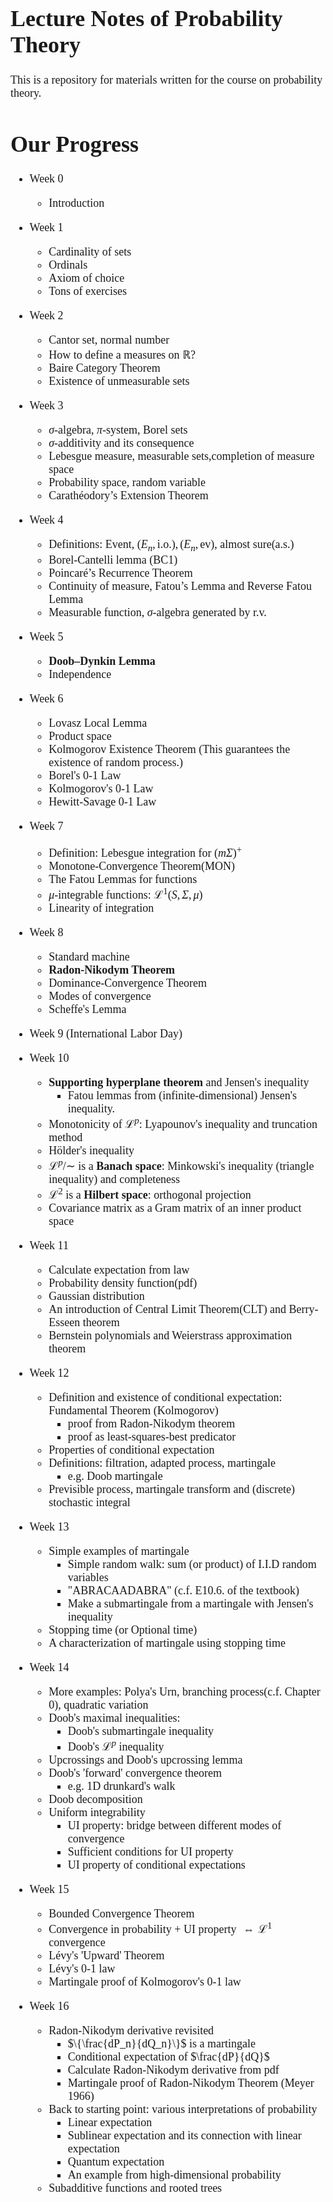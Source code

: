 <font face="Times New Roman" font size = 4>

# Lecture Notes of Probability Theory

This is a repository for materials
written for the course on probability theory.

# Our Progress

- Week 0
  - Introduction
- Week 1
  - Cardinality of sets
  - Ordinals
  - Axiom of choice
  - Tons of exercises

  
- Week 2
  - Cantor set, normal number
  - How to define a measures on $\mathbb{R}$?
  - Baire Category Theorem
  - Existence of unmeasurable sets

- Week 3
  - $\sigma$-algebra, $\pi$-system, Borel sets
  - $\sigma$-additivity and its consequence
  - Lebesgue measure, measurable sets,completion of measure space
  - Probability space, random variable
  - Carathéodory’s Extension Theorem

- Week 4
  - Definitions: Event, $(E_n, \text{i.o.}), (E_n, \text{ev})$, almost sure(a.s.)
  - Borel-Cantelli lemma (BC1) 
  - Poincaré’s Recurrence Theorem
  - Continuity of measure, Fatou’s Lemma and Reverse Fatou Lemma
  - Measurable function, $\sigma$-algebra generated by r.v.

- Week 5
  - **Doob–Dynkin Lemma**
  - Independence

- Week 6
  - Lovasz Local Lemma
  - Product space
  - Kolmogorov Existence Theorem (This guarantees the existence of random process.)
  - Borel's 0-1 Law
  - Kolmogorov's 0-1 Law
  - Hewitt-Savage 0-1 Law

- Week 7
  - Definition: Lebesgue integration for $(m\Sigma)^+$
  - Monotone-Convergence Theorem(MON)
  - The Fatou Lemmas for functions
  - $\mu$-integrable functions: $\mathcal{L}^1(S,\Sigma, \mu)$
  - Linearity of integration

- Week 8
  - Standard machine
  - **Radon-Nikodym Theorem**
  - Dominance-Convergence Theorem
  - Modes of convergence
  - Scheffe's Lemma

- Week 9 (International Labor Day)
  
- Week 10
  - **Supporting hyperplane theorem** and Jensen's inequality 
    - Fatou lemmas from (infinite-dimensional) Jensen's inequality.
  - Monotonicity of $\mathcal{L}^p$: Lyapounov's inequality and truncation method
  - Hölder's inequality
  - $\mathcal{L}^p / \sim$ is a **Banach space**: Minkowski's inequality (triangle inequality) and completeness 
  - $\mathcal{L}^2$ is a **Hilbert space**: orthogonal projection
  - Covariance matrix as a Gram matrix of an inner product space

- Week 11
  - Calculate expectation from law  
  - Probability density function(pdf)
  - Gaussian distribution
  - An introduction of Central Limit Theorem(CLT) and Berry-Esseen theorem
  - Bernstein polynomials and Weierstrass approximation theorem  

- Week 12
  - Definition and existence of conditional expectation: Fundamental Theorem (Kolmogorov) 
    - proof from Radon-Nikodym theorem
    - proof as least-squares-best predicator 
  - Properties of conditional expectation 
  - Definitions: filtration, adapted process, martingale
    - e.g. Doob martingale
  - Previsible process, martingale transform and (discrete) stochastic integral  

- Week 13
  - Simple examples of martingale
    - Simple random walk: sum (or product) of I.I.D random variables
    - "ABRACAADABRA" (c.f. E10.6. of the textbook)
    - Make a submartingale from a martingale with Jensen's inequality 
  - Stopping time (or Optional time)
  - A characterization of martingale using stopping time
  
- Week 14
  - More examples: Polya's Urn, branching process(c.f. Chapter 0), quadratic variation
  - Doob's maximal inequalities:
    - Doob's submartingale inequality
    - Doob's $\mathcal{L}^p$ inequality
  - Upcrossings and Doob's upcrossing lemma
  - Doob's 'forward' convergence theorem
    - e.g. 1D drunkard's walk
  - Doob decomposition 
  - Uniform integrability
    - UI property: bridge between different modes of convergence  
    - Sufficient conditions for UI property
    - UI property of conditional expectations

- Week 15
  - Bounded Convergence Theorem
  - Convergence in probability + UI property $\iff \mathcal{L}^1$ convergence
  - Lévy's 'Upward' Theorem
  - Lévy's 0-1 law
  - Martingale proof of Kolmogorov's 0-1 law
  
- Week 16
  - Radon-Nikodym derivative revisited
    - $\{\frac{dP_n}{dQ_n}\}$ is a martingale
    - Conditional expectation of $\frac{dP}{dQ}$
    - Calculate Radon-Nikodym derivative from pdf
    - Martingale proof of Radon-Nikodym Theorem (Meyer 1966)
  - Back to starting point: various interpretations of probability
    - Linear expectation
    - Sublinear expectation and its connection with linear expectation
    - Quantum expectation
    - An example from high-dimensional probability
  - Subadditive functions and rooted trees
  
  
</font>
